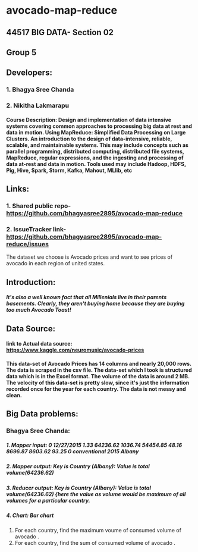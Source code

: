 # avocado-map-reduce
## 44517 BIG DATA- Section 02
## Group 5
## Developers: 
### 1. Bhagya Sree Chanda
### 2. Nikitha Lakmarapu
#### Course Description: Design and implementation of data intensive systems covering common approaches to processing big data at rest and data in motion. Using MapReduce: Simplified Data Processing on Large Clusters. An introduction to the design of data-intensive, reliable, scalable, and maintainable systems. This may include concepts such as parallel programming, distributed computing, distributed file systems, MapReduce, regular expressions, and the ingesting and processing of data at-rest and data in motion. Tools used may include Hadoop, HDFS, Pig, Hive, Spark, Storm, Kafka, Mahout, MLlib, etc

## Links:
### 1. Shared public repo- https://github.com/bhagyasree2895/avocado-map-reduce
### 2. IssueTracker link- https://github.com/bhagyasree2895/avocado-map-reduce/issues
The dataset we choose is Avocado prices and want to see prices of avocado in each region of united states.

## Introduction: 
##### It's also a well known fact that all Millenials live in their parents basements. Clearly, they aren't buying home because they are buying too much Avocado Toast!

## Data Source:
#### link to Actual data source: https://www.kaggle.com/neuromusic/avocado-prices
#### This data-set of Avocado Prices has 14 columns and nearly 20,000 rows. The data is scraped in the csv file. The data-set which I took is structured data which is in the Excel format. The volume of the data is around 2 MB. The velocity of this data-set is pretty slow, since it's just the information recorded once for the year for each country. The data is not messy and  clean.

## Big Data problems:
### Bhagya Sree Chanda:
##### 1. Mapper input: 0	12/27/2015	1.33	64236.62	1036.74	54454.85	48.16	8696.87	8603.62	93.25	0	conventional	2015	Albany
##### 2. Mapper output: Key is Country (Albany): Value is total volume(64236.62)
##### 3. Reducer output: Key is Country (Albany): Value is total volume(64236.62) {here the value as volume would be maximum of all volumes for a particular country.
##### 4. Chart: Bar chart
1. For each country, find the maximum voume of consumed volume of avocado .
2. For each country, find the sum of consumed volume of avocado .

